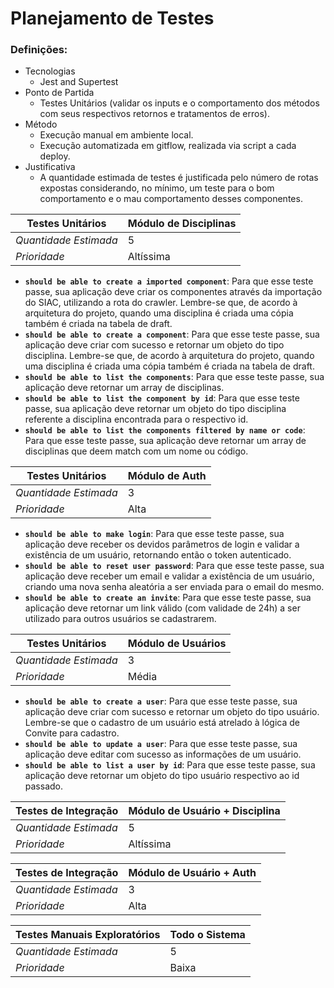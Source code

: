 # Planejamento de Testes

### Definições:
- Tecnologias
  - Jest and Supertest
- Ponto de Partida
  - Testes Unitários (validar os inputs e o comportamento dos métodos com seus respectivos retornos e tratamentos de erros).
- Método
  - Execução manual em ambiente local.
  - Execução automatizada em gitflow, realizada via script a cada deploy.
- Justificativa
  - A quantidade estimada de testes é justificada pelo número de rotas expostas considerando, no mínimo, um teste para o bom comportamento e o mau comportamento desses componentes.

| Testes Unitários | Módulo de Disciplinas |
|---------|-----------------|
| *Quantidade Estimada* | 5 |
| *Prioridade* | Altíssima |

- **`should be able to create a imported component`**: Para que esse teste passe, sua aplicação deve criar os componentes através da importação do SIAC, utilizando a rota do crawler. Lembre-se que, de acordo à arquitetura do projeto, quando uma disciplina é criada uma cópia também é criada na tabela de draft.
- **`should be able to create a component`**: Para que esse teste passe, sua aplicação deve criar com sucesso e retornar um objeto do tipo disciplina. Lembre-se que, de acordo à arquitetura do projeto, quando uma disciplina é criada uma cópia também é criada na tabela de draft.
- **`should be able to list the components`**: Para que esse teste passe, sua aplicação deve retornar um array de disciplinas.
- **`should be able to list the component by id`**: Para que esse teste passe, sua aplicação deve retornar um objeto do tipo disciplina referente a disciplina encontrada para o respectivo id.
- **`should be able to list the components filtered by name or code`**: Para que esse teste passe, sua aplicação deve retornar um array de disciplinas que deem match com um nome ou código.

| Testes Unitários | Módulo de Auth |
|---------|-----------------|
| *Quantidade Estimada* | 3 |
| *Prioridade* | Alta |

- **`should be able to make login`**: Para que esse teste passe, sua aplicação deve receber os devidos parâmetros de login e validar a existência de um usuário, retornando então o token autenticado.
- **`should be able to reset user password`**: Para que esse teste passe, sua aplicação deve receber um email e validar a existência de um usuário, criando uma nova senha aleatória a ser enviada para o email do mesmo.
- **`should be able to create an invite`**: Para que esse teste passe, sua aplicação deve retornar um link válido (com validade de 24h) a ser utilizado para outros usuários se cadastrarem.

| Testes Unitários | Módulo de Usuários |
|---------|-----------------|
| *Quantidade Estimada* | 3 |
| *Prioridade* | Média |

- **`should be able to create a user`**: Para que esse teste passe, sua aplicação deve criar com sucesso e retornar um objeto do tipo usuário. Lembre-se que o cadastro de um usuário está atrelado à lógica de Convite para cadastro.
- **`should be able to update a user`**: Para que esse teste passe, sua aplicação deve editar com sucesso as informações de um usuário.
- **`should be able to list a user by id`**: Para que esse teste passe, sua aplicação deve retornar um objeto do tipo usuário respectivo ao id passado.

| Testes de Integração | Módulo de Usuário + Disciplina |
|---------|-----------------|
| *Quantidade Estimada* | 5 |
| *Prioridade* | Altíssima |

| Testes de Integração | Módulo de Usuário + Auth |
|---------|-----------------|
| *Quantidade Estimada* | 3 |
| *Prioridade* | Alta |

| Testes Manuais Exploratórios | Todo o Sistema |
|---------|-----------------|
| *Quantidade Estimada* | 5 |
| *Prioridade* | Baixa |
